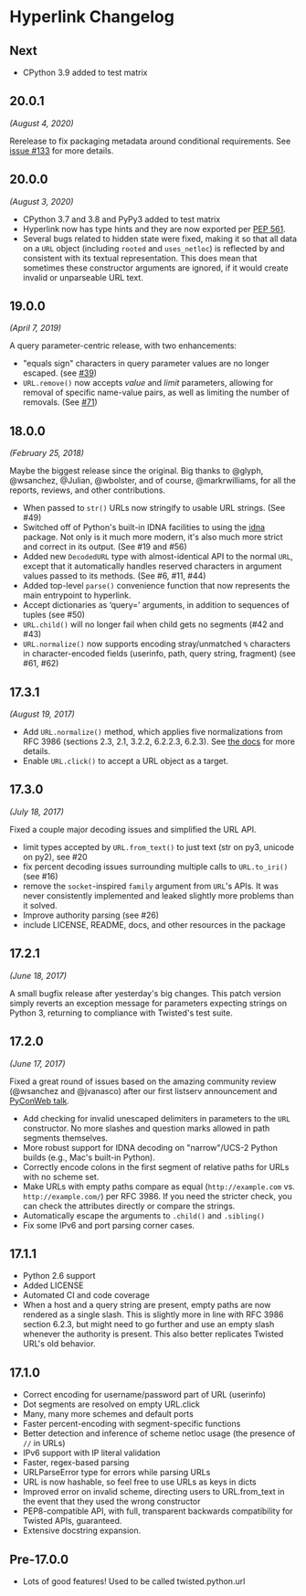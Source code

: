 # Hyperlink Changelog

## Next

* CPython 3.9 added to test matrix

## 20.0.1

*(August 4, 2020)*

Rerelease to fix packaging metadata around conditional requirements.
See [issue #133](https://github.com/python-hyper/hyperlink/issues/133)
for more details.

## 20.0.0

*(August 3, 2020)*

* CPython 3.7 and 3.8 and PyPy3 added to test matrix
* Hyperlink now has type hints and they are now exported per
  [PEP 561](https://www.python.org/dev/peps/pep-0561/).
* Several bugs related to hidden state were fixed, making it so that all data
  on a `URL` object (including `rooted` and `uses_netloc`) is reflected by and
  consistent with its textual representation.
  This does mean that sometimes these constructor arguments are ignored, if it
  would create invalid or unparseable URL text.

## 19.0.0

*(April 7, 2019)*

A query parameter-centric release, with two enhancements:

* "equals sign" characters in query parameter values are no longer
  escaped. (see
  [#39](https://github.com/python-hyper/hyperlink/pull/39))
* `URL.remove()` now accepts *value* and *limit* parameters, allowing
  for removal of specific name-value pairs, as well as limiting the
  number of removals.
  (See [#71](https://github.com/python-hyper/hyperlink/pull/71))

## 18.0.0

*(February 25, 2018)*

Maybe the biggest release since the original. Big thanks to @glyph,
@wsanchez, @Julian, @wbolster, and of course, @markrwilliams, for all
the reports, reviews, and other contributions.

* When passed to `str()` URLs now stringify to usable URL
  strings. (See #49)
* Switched off of Python's built-in IDNA facilities to using the
  [idna](https://pypi.python.org/pypi/idna) package. Not only is it
  much more modern, it's also much more strict and correct in its
  output. (See #19 and #56)
* Added new `DecodedURL` type with almost-identical API to the normal
  `URL`, except that it automatically handles reserved characters in
  argument values passed to its methods. (See #6, #11, #44)
* Added top-level `parse()` convenience function that now represents
  the main entrypoint to hyperlink.
* Accept dictionaries as ‘query=’ arguments, in addition to
  sequences of tuples (see #50)
* `URL.child()` will no longer fail when child gets no segments (#42 and #43)
* `URL.normalize()` now supports encoding stray/unmatched `%` characters
  in character-encoded fields (userinfo, path, query string, fragment)
  (see #61, #62)

## 17.3.1

*(August 19, 2017)*

* Add `URL.normalize()` method, which applies five normalizations from
  RFC 3986 (sections 2.3, 2.1, 3.2.2, 6.2.2.3, 6.2.3). See [the docs](http://hyperlink.readthedocs.io/en/latest/api.html#hyperlink.URL.normalize)
  for more details.
* Enable `URL.click()` to accept a URL object as a target.

## 17.3.0

*(July 18, 2017)*

Fixed a couple major decoding issues and simplified the URL API.

* limit types accepted by `URL.from_text()` to just text (str on py3,
  unicode on py2), see #20
* fix percent decoding issues surrounding multiple calls to
  `URL.to_iri()` (see #16)
* remove the `socket`-inspired `family` argument from `URL`'s APIs. It
  was never consistently implemented and leaked slightly more problems
  than it solved.
* Improve authority parsing (see #26)
* include LICENSE, README, docs, and other resources in the package

## 17.2.1

*(June 18, 2017)*

A small bugfix release after yesterday's big changes. This patch
version simply reverts an exception message for parameters expecting
strings on Python 3, returning to compliance with Twisted's test
suite.

## 17.2.0

*(June 17, 2017)*

Fixed a great round of issues based on the amazing community review
(@wsanchez and @jvanasco) after our first listserv announcement and
[PyConWeb talk](https://www.youtube.com/watch?v=EIkmADO-r10).

* Add checking for invalid unescaped delimiters in parameters to the
  `URL` constructor. No more slashes and question marks allowed in
  path segments themselves.
* More robust support for IDNA decoding on "narrow"/UCS-2 Python
  builds (e.g., Mac's built-in Python).
* Correctly encode colons in the first segment of relative paths for
  URLs with no scheme set.
* Make URLs with empty paths compare as equal (`http://example.com`
  vs. `http://example.com/`) per RFC 3986. If you need the stricter
  check, you can check the attributes directly or compare the strings.
* Automatically escape the arguments to `.child()` and `.sibling()`
* Fix some IPv6 and port parsing corner cases.

## 17.1.1

* Python 2.6 support
* Added LICENSE
* Automated CI and code coverage
* When a host and a query string are present, empty paths are now
  rendered as a single slash. This is slightly more in line with RFC
  3986 section 6.2.3, but might need to go further and use an empty
  slash whenever the authority is present. This also better replicates
  Twisted URL's old behavior.

## 17.1.0

* Correct encoding for username/password part of URL (userinfo)
* Dot segments are resolved on empty URL.click
* Many, many more schemes and default ports
* Faster percent-encoding with segment-specific functions
* Better detection and inference of scheme netloc usage (the presence
  of `//` in URLs)
* IPv6 support with IP literal validation
* Faster, regex-based parsing
* URLParseError type for errors while parsing URLs
* URL is now hashable, so feel free to use URLs as keys in dicts
* Improved error on invalid scheme, directing users to URL.from_text
  in the event that they used the wrong constructor
* PEP8-compatible API, with full, transparent backwards compatibility
  for Twisted APIs, guaranteed.
* Extensive docstring expansion.

## Pre-17.0.0

* Lots of good features! Used to be called twisted.python.url
